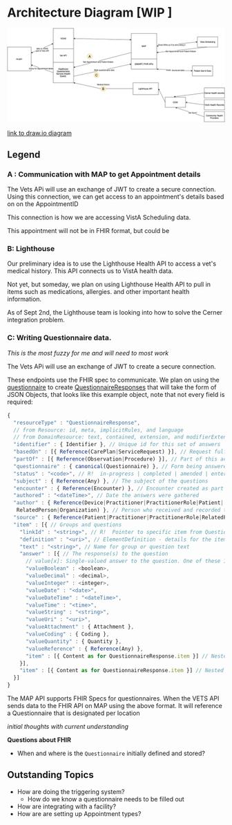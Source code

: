 # Architecture Diagram [WIP ]

![Diagram](assets/architecture.v1.png)

[link to draw.io diagram](https://viewer.diagrams.net/?highlight=0000ff&edit=_blank&layers=1&nav=1&title=Untitled%20Diagram.drawio#R3Vzfc5s4EP5rPNc%2B2IMQP8yj7TRJZ5peWt9c23sjIGxNMbggx3b%2F%2BpMAYZBwTDDYpHnIIAkE2v20u%2Fq08gDOVru7yF4vH0IX%2BQNVcXcDeDNQVUsz6H9WsU8rDKClFYsIu2kVOFTM8W%2BUVSpZ7Qa7KC7dSMLQJ3hdrnTCIEAOKdXZURRuy7d5oV9%2B69peIKli7ti%2BXPsNu2SZ1o515VB%2Fj%2FBiyd8MlKxlZfObs4p4abvhtlAFPwzgLApDkl6tdjPkM9lxuaTP3R5pzT8sQgGp88Dn%2B1%2Fb4ae%2FvS%2F%2Bx%2Bn%2BA%2F6PfPHDYdbLs%2B1vsgE%2F26NF%2BDxQDZ%2F2On2K6NWCXWWDIHsume0SEzRf2w4rb6ny6U1LsvJpCdBLO16n%2BvDwDtFPmOIVldWE1yq0Zo0ivEIERbQc0Wo7WPjo8VA5lYfIvxdFBO0KVdmQ71BIn4329JasVcukn8EPcMVtD8oE%2FJ5lUZG80s4AtMi7PsiYXmRifoXIVUnk%2FyJCKyaPHyUZR%2BEmcJn0EnmdkHgL0oJAEJdRIS61QlzjrqQFZWn9PZmfDcYOZKXVFFVe2bqsNFlWOCY2rZo7S%2BRufBwsrg4xAHRrpOsl0Vk1RWd0JTldkpwkJxS4E%2BZPaMnx7TjGDpUHlW5E5OqCxNAOk%2B%2BF6x9M0CNVz4o3u0zwSWHPCwEd1PdiIX3M1Hn58FxS4g8e1U8cbiIHnXYEdDwLRE7PR%2BSW3Kas7YIq9QpN8roI%2BTbBz2VnW6Xe7A2PIQ7IAUw5IjIgDU0BIem4s6eKzlHoSJzMQwCFnlLJSD0lcMvH3RyBhoRAYvs%2F4yTcof9So6fIbpnqmg0j9NhNiMRHHAnT1yf7icZmZbvo40XAoEvxknhcNo8xjX4mWcMKuy7rYxqhGP%2B2n5L%2BEt%2FNBJGIRp8O9JtK7L041USDkYdw2UsGxSipypAMlZFiKWYrOBqPFK1szEeWWe4k9LwYdaJ688LGp5ntUbuzPbCu7QG9Mj66aDNMONKhVfhrZov08Qmj1rEpGr8JPHYIx7q%2BUOsVHA0RNsa4DEejGRxNTYSj8Gkdw9GS4HiD2WqR1n2LaLSafgnthLlAnHhAh0a6FHuq4oZJyEure%2BwR%2BXxrwyOqhmGWtaWeB67u3R%2B3oiV7k4Y58doOSlozfm0YXTJ1Qj%2BkypmwgS2e3ilJaERfrxSu3rNLpgTFCwMy9OwV9vfpM7Qje7VOGiHUGACQ%2F4yYmqWWcidxwk%2BxLoC63glt6VeyxiCMVrZfbt5mM561a%2Bl3Jo0%2BIhRoQzpUh2G16nkKCzLMgMmaM2yWmjFdxAVZ90rh05JGEtlB7NFOefcBym%2FYhpFbfnvx8Sfb%2BblIlohDQeaqNs5lrWrW4VovSN7F8dq3M6njgE7Lw4s9P7RJ8YO4cnloe49snywdOn3oLV82KCaYzgcbJ%2BU5ip6xw67epffxe97nKgye4lSTKZgoOFM8tcRnHXUwzSmEHnAIQGYEP7H3LsNNjPjiQhTwlSkFU%2FB8sIq1qvK8YmDVnhQrSD4cE4b1HK1fkUOnXnx16QFVKYtPq0v6dUbHAJn1m6EoSGzekssv6qv84NXpLCAzgbObb1eXlGUKQNP0awuqKfFXXNTwBUpeqLdA4Yshfl1nMXRUCaf5vQwSJxc1oF%2BLbNOS2OJ83f3alcxYk%2FrSRGh1vJgBMs%2FXHHDKSDuwMgw%2BjBLrAnZJD4WNuXOxWJfwAf1aYQMgxGtQJIlrI9EUAz%2B9FgwpLux94bZszdkFUJuykhV0z6uh1sCanoFG9a2iUSBmpHC2LhqBImyjSA73%2BnCUSclZuFptAkz2xaD6MQqfsYuiHoaFOrx6WChTaZed04Vp%2FKM4xduf0%2BM3OqcVXQCN6BjqzmlLXJSI%2BSxXn9Ic%2BgU0fg7ZCOabiJZvZWj2hrHNJ1IblC2wzHFJVXwvvr%2BUrSqTRC0ZErNZdNDl5mTd3SAeG%2FbElAicWN7tq4MDKHSkXHbFxKFVwNpdmi%2B3TubvCqWgD1zm%2FqnE0vINIjb25TCgP0bkaEjxaiOijKBeTl9QW4EQ1EaKIe9n5%2FuLI01XCn%2Bw3H%2BH5kemBw%2BKv0PBXwwKNzbLfLt2ECjNnqtzq6rMDdaz3c2290E9e365zf26qz21X5luhpiZ23SxZwhrPWkrqWt7LlOut%2Fcfv8qbShSQ0cYhNBhk09mtms49MuZ8VrVgzBU4LpOUbyAgbJPWFGK7k0mvFybSlZoGpF88uphUBkQHU9t%2BCB4NiGx81%2FZDJia%2FbFAiSS%2BMpLjQ7X8cyOdOG6bDsGBZO723HE2zDU9ajlPs0mXNBrTqmo1%2BLSN1YadCbxx3qEJHl447ZPLzAblsajPB4ZiEWXDdUyvRZpYgMPmxzJayBDnnAMq9jkc6KK4QBS6zO6vCfdRLVoWlta2PTujz5WwKM8esWPlVTVxVdKjtnaWTabuHyaMkmPMT4V7WyenV8ykRAZHMak9EMtv0bv4w%2BfoPy2lM1yksBa717aVzJfbS8dYqCXZGL0CZm%2BEJmCwNtiQ0nvApptZaLAFVzAadFPI4056O5HHSj8TrGJ3WggRkD%2Fv%2BLM1ypR1Bz%2FNUJ2U%2BovAnKrS4xpOhG%2B1QROIpElCRPQYrNCimHrSnwaYEURW5n8dTr%2BCCXrv%2BO6qEk0FZ3Zyonh08AoqYPmI1DMoAEKIyteY2YWuOWmaD%2Fgx2H7ZICGlwXKbez1zVcctjjJTyzqMyEs4IdRihtcEYVR4nM8bwZTtDC2Iu2%2BV56No0Eo9IemJ7xFNmsKnpMQUeqW6CQmsAlHkkfpzsl3DWJOWeTxx66JHpaZVQMgUuGp4HI4HSvoChqSKY2ghIZ39qQCqkIEHl2gFpVdpaGxqc%2FqkatAQNjq%2BsQW7aazr75Djg1c5Y0A%2B5xWx853r42j%2BpYvXKw0un6ayGKYia6OFbO2tBi4ffTUtvP%2Fz4HPzwPw%3D%3D)

## Legend
### A : Communication with MAP to get Appointment details 

The Vets APi will use an exchange of JWT to create a secure connection. Using this connection, we can get access to an appointment's details based on on the AppointmentID

This connection is how we are accessing VistA Scheduling data. 

This appointment will not be in FHIR format, but could be 

### B: Lighthouse 

Our preliminary idea is to use the Lighthouse Health API to access a vet's medical history. This API connects us to VistA health data.  

Not yet, but someday, we plan on using Lighthouse Health API to pull in items such as medications, allergies. and other important health information.

As of Sept 2nd, the Lighthouse team is looking into how to solve the Cerner integration problem. 

### C: Writing Questionnaire data.  

*This is the most fuzzy for me and will need to most work*

The Vets APi will use an exchange of JWT to create a secure connection.

These endpoints use the FHIR spec to communicate. We plan on using the [questionnaire](https://www.hl7.org/fhir/questionnaire.html) to create [QuestionnaireResponses](https://www.hl7.org/fhir/questionnaireresponse.html) that will take the form of JSON Objects, that looks like this example object, note that not every field is required: 

```js
{
  "resourceType" : "QuestionnaireResponse",
  // from Resource: id, meta, implicitRules, and language
  // from DomainResource: text, contained, extension, and modifierExtension
  "identifier" : { Identifier }, // Unique id for this set of answers
  "basedOn" : [{ Reference(CarePlan|ServiceRequest) }], // Request fulfilled by this QuestionnaireResponse
  "partOf" : [{ Reference(Observation|Procedure) }], // Part of this action
  "questionnaire" : { canonical(Questionnaire) }, // Form being answered
  "status" : "<code>", // R!  in-progress | completed | amended | entered-in-error | stopped
  "subject" : { Reference(Any) }, // The subject of the questions
  "encounter" : { Reference(Encounter) }, // Encounter created as part of
  "authored" : "<dateTime>", // Date the answers were gathered
  "author" : { Reference(Device|Practitioner|PractitionerRole|Patient|
   RelatedPerson|Organization) }, // Person who received and recorded the answers
  "source" : { Reference(Patient|Practitioner|PractitionerRole|RelatedPerson) }, // The person who answered the questions
  "item" : [{ // Groups and questions
    "linkId" : "<string>", // R!  Pointer to specific item from Questionnaire
    "definition" : "<uri>", // ElementDefinition - details for the item
    "text" : "<string>", // Name for group or question text
    "answer" : [{ // The response(s) to the question
      // value[x]: Single-valued answer to the question. One of these 12:
      "valueBoolean" : <boolean>,
      "valueDecimal" : <decimal>,
      "valueInteger" : <integer>,
      "valueDate" : "<date>",
      "valueDateTime" : "<dateTime>",
      "valueTime" : "<time>",
      "valueString" : "<string>",
      "valueUri" : "<uri>",
      "valueAttachment" : { Attachment },
      "valueCoding" : { Coding },
      "valueQuantity" : { Quantity },
      "valueReference" : { Reference(Any) },
      "item" : [{ Content as for QuestionnaireResponse.item }] // Nested groups and questions
    }],
    "item" : [{ Content as for QuestionnaireResponse.item }] // Nested questionnaire response items
  }]
}

```

The MAP API supports FHIR Specs for questionnaires. When the VETS API sends data to the FHIR API on MAP using the above format. It will reference a Questionnaire that is designated per location

*initial thoughts with current understanding*

**Questions about FHIR**
- When and where is the `Questionnaire` initially defined and stored?
  

## Outstanding Topics

- How are doing the triggering system? 
  - How do we know a questionnaire needs to be filled out
- How are integrating with a facility? 
- How are are setting up Appointment types? 

